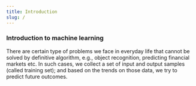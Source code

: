 ```yaml
---
title: Introduction
slug: /
---
```


### Introduction to machine learning

There are certain type of problems we face in everyday life that cannot be
solved by definitive algorithm, e.g., object recognition, predicting financial
markets etc. In such cases, we collect a set of input and output samples (called
training set); and based on the trends on those data, we try to predict future
outcomes.

